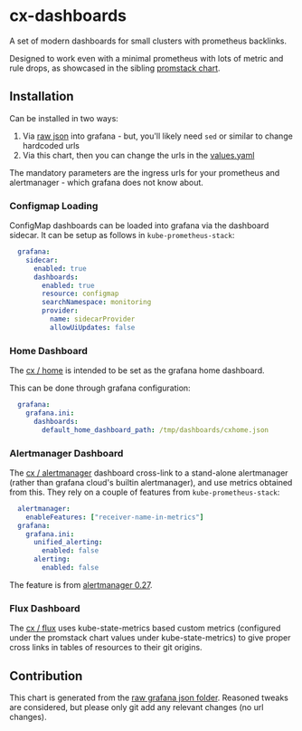 # cx-dashboards

A set of modern dashboards for small clusters with prometheus backlinks.

Designed to work even with a minimal prometheus with lots of metric and rule drops, as showcased in the sibling [promstack chart](https://github.com/clux/homelab/tree/main/charts/promstack).

## Installation
Can be installed in two ways:

1. Via [raw json](https://github.com/clux/homelab/tree/main/dashboards) into grafana - but, you'll likely need `sed` or similar to change hardcoded urls
2. Via this chart, then you can change the urls in the [values.yaml](https://github.com/clux/homelab/blob/main/charts/cx-dashboards/values.yaml)

The mandatory parameters are the ingress urls for your prometheus and alertmanager - which grafana does not know about.

### Configmap Loading

ConfigMap dashboards can be loaded into grafana via the dashboard sidecar. It can be setup as follows in `kube-prometheus-stack`:

```yaml
  grafana:
    sidecar:
      enabled: true
      dashboards:
        enabled: true
        resource: configmap
        searchNamespace: monitoring
        provider:
          name: sidecarProvider
          allowUiUpdates: false
```

### Home Dashboard

The [cx / home](https://github.com/clux/homelab/blob/main/charts/cx-dashboards/templates/cxhome.yaml) is intended to be set as the grafana home dashboard.

This can be done through grafana configuration:

```yaml
  grafana:
    grafana.ini:
      dashboards:
        default_home_dashboard_path: /tmp/dashboards/cxhome.json
```

### Alertmanager Dashboard

The [cx / alertmanager](https://github.com/clux/homelab/blob/main/charts/cx-dashboards/templates/cxalertmanager.yaml) dashboard cross-link to a stand-alone alertmanager (rather than grafana cloud's builtin alertmanager), and use metrics obtained from this. They rely on a couple of features from `kube-prometheus-stack`:

```yaml
  alertmanager:
    enableFeatures: ["receiver-name-in-metrics"]
  grafana:
    grafana.ini:
      unified_alerting:
        enabled: false
      alerting:
        enabled: false
```

The feature is from [alertmanager 0.27](https://github.com/prometheus/alertmanager/releases/tag/v0.27.0).

### Flux Dashboard

The [cx / flux](https://github.com/clux/homelab/blob/main/charts/cx-dashboards/templates/cxflux.yaml) uses kube-state-metrics based custom metrics (configured under the promstack chart values under kube-state-metrics) to give proper cross links in tables of resources to their git origins.

## Contribution

This chart is generated from the [raw grafana json folder](https://github.com/clux/homelab/tree/main/dashboards). Reasoned tweaks are considered, but please only git add any relevant changes (no url changes).

